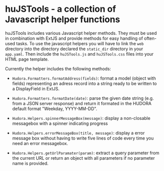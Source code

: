 huJSTools - a collection of Javascript helper functions
=======================================================

huJSTools includes various Javascript helper methods. They must be used in combination with ExtJS and provide methods for easy handling of often-used tasks. To use the javascript helpers you will have to link the `web` directory into the directory declared the `static_dir` directory in your `app.yaml`. Then include the `huJSTools.js` and `huJSTools.css` files into your HTML page template.

Currently the helper includes the following methods:

 * `Hudora.Formatters.formatAddress(fields)`: format a model (object with fields) representing an adress record into a string ready to be written to a DisplayField in ExtJS.

 * `Hudora.Formatters.formatDate(date)`: parse the given date string (e.g. from a JSON server response) and return it formated in the HUDORA default format "Weekday, YYYY-MM-DD".

 * `Hudora.Helpers.spinnerMessageBox(message)`: display a non-closable messagebox with a spinner indicating progress
 * `Hudora.Helpers.errorMessageBox(title, message)`: display a error message box without having to write five lines of code every time you need an error messagebox.

 * `Hudora.Helpers.getUrlParamater(param)`: extract a query parameter from the current URL or return an object with all parameters if no parameter name is provided.


